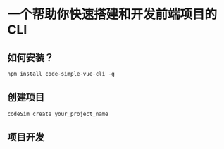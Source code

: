 #  一个帮助你快速搭建和开发前端项目的CLI

## 如何安装？

```
npm install code-simple-vue-cli -g
```

## 创建项目

```
codeSim create your_project_name
```

## 项目开发